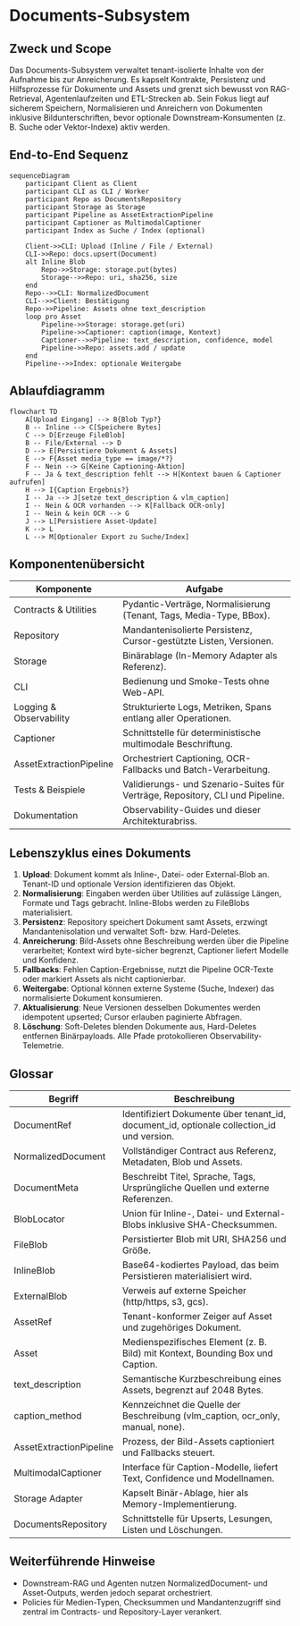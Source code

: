 # Documents-Subsystem

## Zweck und Scope
Das Documents-Subsystem verwaltet tenant-isolierte Inhalte von der Aufnahme bis zur Anreicherung. Es kapselt Kontrakte, Persistenz und Hilfsprozesse für Dokumente und Assets und grenzt sich bewusst von RAG-Retrieval, Agentenlaufzeiten und ETL-Strecken ab. Sein Fokus liegt auf sicherem Speichern, Normalisieren und Anreichern von Dokumenten inklusive Bildunterschriften, bevor optionale Downstream-Konsumenten (z. B. Suche oder Vektor-Indexe) aktiv werden.

## End-to-End Sequenz
```mermaid
sequenceDiagram
    participant Client as Client
    participant CLI as CLI / Worker
    participant Repo as DocumentsRepository
    participant Storage as Storage
    participant Pipeline as AssetExtractionPipeline
    participant Captioner as MultimodalCaptioner
    participant Index as Suche / Index (optional)

    Client->>CLI: Upload (Inline / File / External)
    CLI->>Repo: docs.upsert(Document)
    alt Inline Blob
        Repo->>Storage: storage.put(bytes)
        Storage-->>Repo: uri, sha256, size
    end
    Repo-->>CLI: NormalizedDocument
    CLI-->>Client: Bestätigung
    Repo->>Pipeline: Assets ohne text_description
    loop pro Asset
        Pipeline->>Storage: storage.get(uri)
        Pipeline->>Captioner: caption(image, Kontext)
        Captioner-->>Pipeline: text_description, confidence, model
        Pipeline->>Repo: assets.add / update
    end
    Pipeline-->>Index: optionale Weitergabe
```

## Ablaufdiagramm
```mermaid
flowchart TD
    A[Upload Eingang] --> B{Blob Typ?}
    B -- Inline --> C[Speichere Bytes]
    C --> D[Erzeuge FileBlob]
    B -- File/External --> D
    D --> E[Persistiere Dokument & Assets]
    E --> F{Asset media_type == image/*?}
    F -- Nein --> G[Keine Captioning-Aktion]
    F -- Ja & text_description fehlt --> H[Kontext bauen & Captioner aufrufen]
    H --> I{Caption Ergebnis?}
    I -- Ja --> J[setze text_description & vlm_caption]
    I -- Nein & OCR vorhanden --> K[Fallback OCR-only]
    I -- Nein & kein OCR --> G
    J --> L[Persistiere Asset-Update]
    K --> L
    L --> M[Optionaler Export zu Suche/Index]
```

## Komponentenübersicht
| Komponente | Aufgabe |
| --- | --- |
| Contracts & Utilities | Pydantic-Verträge, Normalisierung (Tenant, Tags, Media-Type, BBox). |
| Repository | Mandantenisolierte Persistenz, Cursor-gestützte Listen, Versionen. |
| Storage | Binärablage (In-Memory Adapter als Referenz). |
| CLI | Bedienung und Smoke-Tests ohne Web-API. |
| Logging & Observability | Strukturierte Logs, Metriken, Spans entlang aller Operationen. |
| Captioner | Schnittstelle für deterministische multimodale Beschriftung. |
| AssetExtractionPipeline | Orchestriert Captioning, OCR-Fallbacks und Batch-Verarbeitung. |
| Tests & Beispiele | Validierungs- und Szenario-Suites für Verträge, Repository, CLI und Pipeline. |
| Dokumentation | Observability-Guides und dieser Architekturabriss. |

## Lebenszyklus eines Dokuments
1. **Upload**: Dokument kommt als Inline-, Datei- oder External-Blob an. Tenant-ID und optionale Version identifizieren das Objekt.
2. **Normalisierung**: Eingaben werden über Utilities auf zulässige Längen, Formate und Tags gebracht. Inline-Blobs werden zu FileBlobs materialisiert.
3. **Persistenz**: Repository speichert Dokument samt Assets, erzwingt Mandantenisolation und verwaltet Soft- bzw. Hard-Deletes.
4. **Anreicherung**: Bild-Assets ohne Beschreibung werden über die Pipeline verarbeitet; Kontext wird byte-sicher begrenzt, Captioner liefert Modelle und Konfidenz.
5. **Fallbacks**: Fehlen Caption-Ergebnisse, nutzt die Pipeline OCR-Texte oder markiert Assets als nicht captionierbar.
6. **Weitergabe**: Optional können externe Systeme (Suche, Indexer) das normalisierte Dokument konsumieren.
7. **Aktualisierung**: Neue Versionen desselben Dokumentes werden idempotent upserted; Cursor erlauben paginierte Abfragen.
8. **Löschung**: Soft-Deletes blenden Dokumente aus, Hard-Deletes entfernen Binärpayloads. Alle Pfade protokollieren Observability-Telemetrie.

## Glossar
| Begriff | Beschreibung |
| --- | --- |
| DocumentRef | Identifiziert Dokumente über tenant_id, document_id, optionale collection_id und version. |
| NormalizedDocument | Vollständiger Contract aus Referenz, Metadaten, Blob und Assets. |
| DocumentMeta | Beschreibt Titel, Sprache, Tags, Ursprüngliche Quellen und externe Referenzen. |
| BlobLocator | Union für Inline-, Datei- und External-Blobs inklusive SHA-Checksummen. |
| FileBlob | Persistierter Blob mit URI, SHA256 und Größe. |
| InlineBlob | Base64-kodiertes Payload, das beim Persistieren materialisiert wird. |
| ExternalBlob | Verweis auf externe Speicher (http/https, s3, gcs). |
| AssetRef | Tenant-konformer Zeiger auf Asset und zugehöriges Dokument. |
| Asset | Medienspezifisches Element (z. B. Bild) mit Kontext, Bounding Box und Caption. |
| text_description | Semantische Kurzbeschreibung eines Assets, begrenzt auf 2048 Bytes. |
| caption_method | Kennzeichnet die Quelle der Beschreibung (vlm_caption, ocr_only, manual, none). |
| AssetExtractionPipeline | Prozess, der Bild-Assets captioniert und Fallbacks steuert. |
| MultimodalCaptioner | Interface für Caption-Modelle, liefert Text, Confidence und Modellnamen. |
| Storage Adapter | Kapselt Binär-Ablage, hier als Memory-Implementierung. |
| DocumentsRepository | Schnittstelle für Upserts, Lesungen, Listen und Löschungen. |

## Weiterführende Hinweise
- Downstream-RAG und Agenten nutzen NormalizedDocument- und Asset-Outputs, werden jedoch separat orchestriert.
- Policies für Medien-Typen, Checksummen und Mandantenzugriff sind zentral im Contracts- und Repository-Layer verankert.
